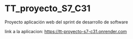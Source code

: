 # TT_proyecto_S7_C31
Proyecto aplicación web del sprint de desarrollo de software

link a la aplicacion: https://tt-proyecto-s7-c31.onrender.com
